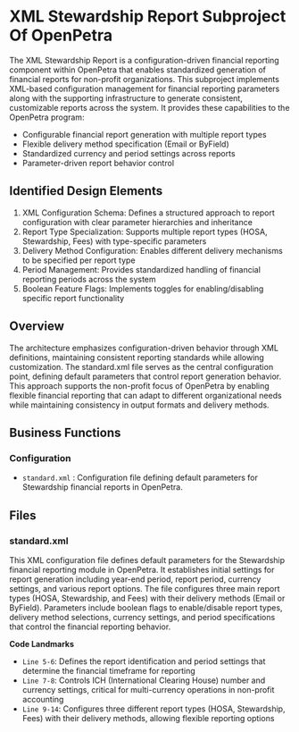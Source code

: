 # XML Stewardship Report Subproject Of OpenPetra

The XML Stewardship Report is a configuration-driven financial reporting component within OpenPetra that enables standardized generation of financial reports for non-profit organizations. This subproject implements XML-based configuration management for financial reporting parameters along with the supporting infrastructure to generate consistent, customizable reports across the system. It provides these capabilities to the OpenPetra program:

- Configurable financial report generation with multiple report types
- Flexible delivery method specification (Email or ByField)
- Standardized currency and period settings across reports
- Parameter-driven report behavior control

## Identified Design Elements

1. XML Configuration Schema: Defines a structured approach to report configuration with clear parameter hierarchies and inheritance
2. Report Type Specialization: Supports multiple report types (HOSA, Stewardship, Fees) with type-specific parameters
3. Delivery Method Configuration: Enables different delivery mechanisms to be specified per report type
4. Period Management: Provides standardized handling of financial reporting periods across the system
5. Boolean Feature Flags: Implements toggles for enabling/disabling specific report functionality

## Overview
The architecture emphasizes configuration-driven behavior through XML definitions, maintaining consistent reporting standards while allowing customization. The standard.xml file serves as the central configuration point, defining default parameters that control report generation behavior. This approach supports the non-profit focus of OpenPetra by enabling flexible financial reporting that can adapt to different organizational needs while maintaining consistency in output formats and delivery methods.

## Business Functions

### Configuration
- `standard.xml` : Configuration file defining default parameters for Stewardship financial reports in OpenPetra.

## Files
### standard.xml

This XML configuration file defines default parameters for the Stewardship financial reporting module in OpenPetra. It establishes initial settings for report generation including year-end period, report period, currency settings, and various report options. The file configures three main report types (HOSA, Stewardship, and Fees) with their delivery methods (Email or ByField). Parameters include boolean flags to enable/disable report types, delivery method selections, currency settings, and period specifications that control the financial reporting behavior.

 **Code Landmarks**
- `Line 5-6`: Defines the report identification and period settings that determine the financial timeframe for reporting
- `Line 7-8`: Controls ICH (International Clearing House) number and currency settings, critical for multi-currency operations in non-profit accounting
- `Line 9-14`: Configures three different report types (HOSA, Stewardship, Fees) with their delivery methods, allowing flexible reporting options

[Generated by the Sage AI expert workbench: 2025-03-30 02:22:57  https://sage-tech.ai/workbench]: #